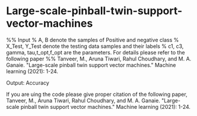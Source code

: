 # Large-scale-pinball-twin-support-vector-machines

%% Input
% A, B denote the samples of Positive and negative class
% X_Test, Y_Test denote the testing data samples and their labels 
% c1, c3, gamma, tau,t_opt,f_opt are the parameters. For details please refer to the following paper
%% Tanveer, M., Aruna Tiwari, Rahul Choudhary, and M. A. Ganaie. "Large-scale pinball twin support vector machines." Machine learning (2021): 1-24.

Output:
Accuracy 



If you are uing the code please give proper citation of the following paper,
Tanveer, M., Aruna Tiwari, Rahul Choudhary, and M. A. Ganaie. "Large-scale pinball twin support vector machines." Machine learning (2021): 1-24.

